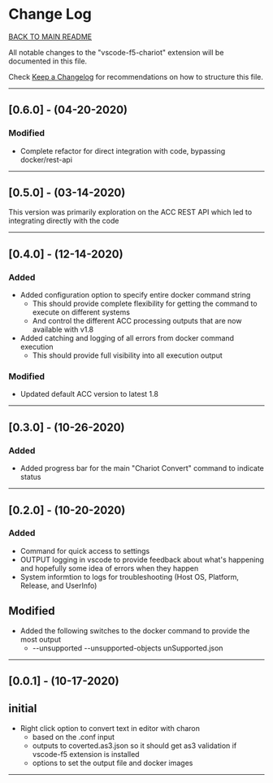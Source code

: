 # Change Log

[BACK TO MAIN README](README.md)

All notable changes to the "vscode-f5-chariot" extension will be documented in this file.

Check [Keep a Changelog](http://keepachangelog.com/) for recommendations on how to structure this file.

---

## [0.6.0] - (04-20-2020)

### Modified

- Complete refactor for direct integration with code, bypassing docker/rest-api

---

## [0.5.0] - (03-14-2020)

This version was primarily exploration on the ACC REST API which led to integrating directly with the code

---

## [0.4.0] - (12-14-2020)

### Added

- Added configuration option to specify entire docker command string
  - This should provide complete flexibility for getting the command to execute on different systems
  - And control the different ACC processing outputs that are now available with v1.8
- Added catching and logging of all errors from docker command execution
  - This should provide full visibility into all execution output

### Modified

- Updated default ACC version to latest 1.8

---

## [0.3.0] - (10-26-2020)

### Added

- Added progress bar for the main "Chariot Convert" command to indicate status

---

## [0.2.0] - (10-20-2020)

### Added

- Command for quick access to settings
- OUTPUT logging in vscode to provide feedback about what's happening and hopefully some idea of errors when they happen
- System informtion to logs for troubleshooting (Host OS, Platform, Release, and UserInfo)

## Modified
- Added the following switches to the docker command to provide the most output
    - --unsupported --unsupported-objects unSupported.json

---

## [0.0.1] - (10-17-2020)

## initial
- Right click option to convert text in editor with charon
    - based on the .conf input
    - outputs to coverted.as3.json so it should get as3 validation if vscode-f5 extension is installed
    - options to set the output file and docker images

---
